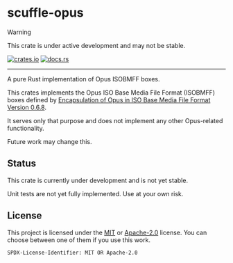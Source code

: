 # scuffle-opus

> [!WARNING]  
> This crate is under active development and may not be stable.

[![crates.io](https://img.shields.io/crates/v/scuffle-opus.svg)](https://crates.io/crates/scuffle-opus) [![docs.rs](https://img.shields.io/docsrs/scuffle-opus)](https://docs.rs/scuffle-opus)

---

A pure Rust implementation of Opus ISOBMFF boxes.

This crates implements the Opus ISO Base Media File Format (ISOBMFF) boxes defined by [Encapsulation of Opus in ISO Base Media File Format Version 0.6.8](https://www.opus-codec.org/docs/opus_in_isobmff.html).

It serves only that purpose and does not implement any other Opus-related functionality.

Future work may change this.

## Status

This crate is currently under development and is not yet stable.

Unit tests are not yet fully implemented. Use at your own risk.

## License

This project is licensed under the [MIT](./LICENSE.MIT) or [Apache-2.0](./LICENSE.Apache-2.0) license.
You can choose between one of them if you use this work.

`SPDX-License-Identifier: MIT OR Apache-2.0`

